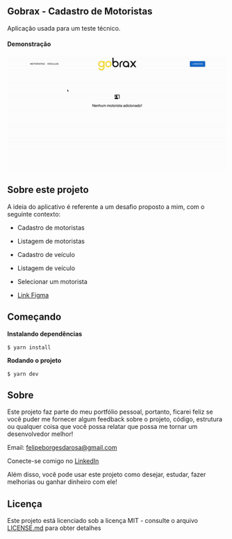 ## Gobrax - Cadastro de Motoristas

Aplicação usada para um teste técnico.

#### Demonstração

![Desktop](https://github.com/FelipePbi/teste-gobrax/blob/main/demo/demo.gif)


## Sobre este projeto

A ideia do aplicativo é referente a um desafio proposto a mim, com o seguinte contexto:
- Cadastro de motoristas

- Listagem de motoristas

- Cadastro de veículo

- Listagem de veículo

- Selecionar um motorista

- [Link Figma](https://www.figma.com/design/yhXyRd4MqrFBY6LZjyb09x/frontend-challenge?node-id=0-1&t=p6zcFwBdEksdrilF-0)

## Começando

**Instalando dependências**

```
$ yarn install
```

**Rodando o projeto**

```
$ yarn dev
```

## Sobre

Este projeto faz parte do meu portfólio pessoal, portanto, ficarei feliz se você puder me fornecer algum feedback sobre o projeto, código, estrutura ou qualquer coisa que você possa relatar que possa me tornar um desenvolvedor melhor!

Email: felipeborgesdarosa@gmail.com

Conecte-se comigo no [LinkedIn](https://www.linkedin.com/in/felipe-borges-pbi/)

Além disso, você pode usar este projeto como desejar, estudar, fazer melhorias ou ganhar dinheiro com ele!

## Licença

Este projeto está licenciado sob a licença MIT - consulte o arquivo [LICENSE.md](https://github.com/steniowagner/bon-appetit-app/blob/master/LICENSE) para obter detalhes
